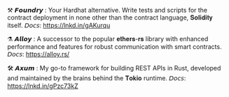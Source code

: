 ⚒ 𝙁𝙤𝙪𝙣𝙙𝙧𝙮 : Your Hardhat alternative. Write tests and scripts for the contract deployment in none other than the contract language, 𝐒𝐨𝐥𝐢𝐝𝐢𝐭𝐲 itself.
𝘋𝘰𝘤𝘴: https://lnkd.in/gAKurqu

⚗ 𝘼𝙡𝙡𝙤𝙮 : A successor to the popular 𝐞𝐭𝐡𝐞𝐫𝐬-𝐫𝐬 library with enhanced performance and features for robust communication with smart contracts.
𝘋𝘰𝘤𝘴: https://alloy.rs/

🛠 𝘼𝙭𝙪𝙢 : My go-to framework for building REST APIs in Rust, developed and maintained by the brains behind the 𝐓𝐨𝐤𝐢𝐨 runtime.
𝘋𝘰𝘤𝘴: https://lnkd.in/gPzc73kZ
